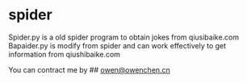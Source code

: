 # spider
Spider.py is a old spider program to obtain jokes from qiusibaike.com
Bapaider.py is modify from spider and can work effectively to get information from qiushibaike.com

You can contract me by ## owen@owenchen.cn

